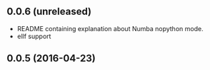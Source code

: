 0.0.6 (unreleased)
------------------

- README containing explanation about Numba nopython mode.
- ellf support


0.0.5 (2016-04-23)
------------------
